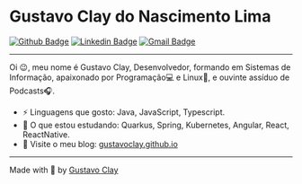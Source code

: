 
# Gustavo Clay do Nascimento Lima

[![Github Badge](https://img.shields.io/badge/-Github-000?style=flat-square&logo=Github&logoColor=white&link=https://github.com/gustavoclay)](https://github.com/gustavoclay)
[![Linkedin Badge](https://img.shields.io/badge/-LinkedIn-blue?style=flat-square&logo=Linkedin&logoColor=white&link=https://www.linkedin.com/in/gustavoclay/)](https://www.linkedin.com/in/gustavoclay/)
[![Gmail Badge](https://img.shields.io/badge/-Gmail-c14438?style=flat-square&logo=Gmail&logoColor=white&link=mailto:gustavoclay@gmail.com)](mailto:gustavoclay@gmail.com)

---
Oi 😉, meu nome é Gustavo Clay, Desenvolvedor, formando em Sistemas de Informação, apaixonado por Programação💻 e Linux💙, e ouvinte assíduo de Podcasts🎧. <br />

-  ⚡ Linguagens que gosto: Java, JavaScript, Typescript.
-  🌱 O que estou estudando: Quarkus, Spring, Kubernetes, Angular, React, ReactNative.
-  💬 Visite o meu blog:  [gustavoclay.github.io](https://gustavoclay.github.io/posts/)

---
Made with 💜 by [Gustavo Clay](https://github.com/gustavoclay)
